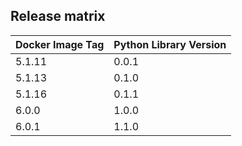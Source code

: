 ## Release matrix

| Docker Image Tag | Python Library Version |
|------------------|------------------------|
| 5.1.11 | 0.0.1 |
| 5.1.13 | 0.1.0 |
| 5.1.16 | 0.1.1 |
| 6.0.0 | 1.0.0 |
| 6.0.1 | 1.1.0 |
